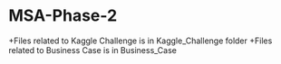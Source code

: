 # MSA-Phase-2
+Files related to Kaggle Challenge is in Kaggle_Challenge folder
+Files related to Business Case is in Business_Case
